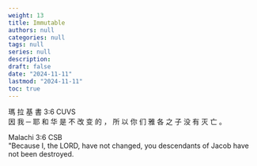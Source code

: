 ```yaml
---
weight: 13
title: Immutable
authors: null
categories: null
tags: null
series: null
description: 
draft: false
date: "2024-11-11"
lastmod: "2024-11-11"
toc: true
---
```


<!--more-->

瑪 拉 基 書 3:6 CUVS  
因 我 ─ 耶 和 华 是 不 改 变 的 ， 所 以 你 们 雅 各 之 子 没 有 灭 亡 。

Malachi 3:6 CSB  
"Because I, the LORD, have not changed, you descendants of Jacob have not been destroyed.